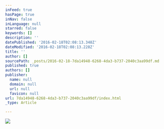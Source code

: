 ```yaml
---
inFeed: true
hasPage: true
inNav: false
inLanguage: null
starred: false
keywords: []
description: ''
datePublished: '2016-02-18T02:08:13.348Z'
dateModified: '2016-02-18T02:08:13.228Z'
title: ''
author: []
sourcePath: _posts/2016-02-18-7da14948-6268-4da3-b737-2040c3aa99df.md
published: true
authors: []
publisher:
  name: null
  domain: null
  url: null
  favicon: null
url: 7da14948-6268-4da3-b737-2040c3aa99df/index.html
_type: Article

---
```

![](https://s3-us-west-2.amazonaws.com/the-grid-img/p/a5575eac55a20856d41bc267dfb08f68bc2eb9e4.jpg)